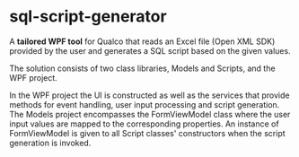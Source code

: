 # sql-script-generator

A **tailored WPF tool** for Qualco that reads an Excel file (Open XML SDK) provided by the user and generates a SQL script based on the given values.

The solution consists of two class libraries, Models and Scripts, and the WPF project.

In the WPF project the UI is constructed as well as the services that provide methods for event handling, user input processing and script generation.
The Models project encompasses the FormViewModel class where the user input values are mapped to the corresponding properties. An instance of FormViewModel is given to all Script classes' constructors when the script generation is invoked.
